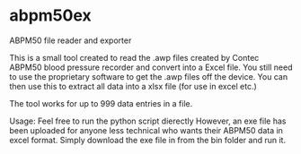 # abpm50ex
ABPM50 file reader and exporter


This is a small tool created to read the .awp files created by Contec ABPM50 blood pressure recorder and convert into a Excel file.
You still need to use the proprietary software to get the .awp files off the device. You can then use this to extract all data into a xlsx file (for use in excel etc.)

The tool works for up to 999 data entries in a file.

Usage:
Feel free to run the python script dierectly
However, an exe file has been uploaded for anyone less technical who wants their ABPM50 data in excel format. Simply download the exe file in from the bin folder and run it.
